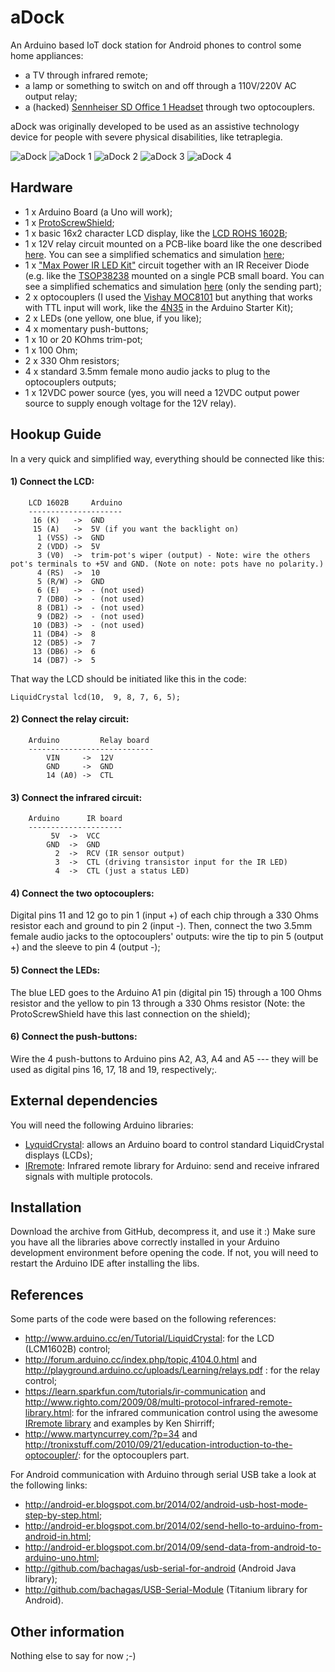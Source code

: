 aDock
=====

An Arduino based IoT dock station for Android phones to control some home appliances:
   - a TV through infrared remote;
   - a lamp or something to switch on and off through a 110V/220V AC output relay;
   - a (hacked) [Sennheiser SD Office 1 Headset](http://en-us.sennheiser.com/wireless-phone-headset-single-sided-dect-sd-office) through two optocouplers.

aDock was originally developed to be used as an assistive technology device for people with severe physical disabilities, like tetraplegia.

![aDock](https://lh6.googleusercontent.com/-ZKWjFbm4LK8/VEEmTJqalMI/AAAAAAAADxw/OPLhkcUFIHE/w1027-h577-no/IMG_20141017_112033474.jpg)
![aDock 1](https://lh5.googleusercontent.com/p1U49aUQxMMKjyUqoll-KXYxJKiNjKQgQXaAHQ1dS5g=w390-h219-p-no)
![aDock 2](https://lh4.googleusercontent.com/Fauxd9TIfo0pjvG5zhMxCcIeeX88-kqLog4BqgA2DdA=w391-h219-p-no)
![aDock 3](https://lh3.googleusercontent.com/W8GNl8H-xUPrIfo8NvUDYPI14jcjQFZYaPtALP3RTHU=w390-h219-p-no)
![aDock 4](https://lh6.googleusercontent.com/fWBDQ83xDXv43E13XOrkDvRGFU-X3mOkLNQPMSFnPgw=w396-h222-p-no)

Hardware
--------

- 1 x Arduino Board (a Uno will work);
- 1 x [ProtoScrewShield](https://www.sparkfun.com/products/9729);
- 1 x basic 16x2 character LCD display, like the [LCD ROHS 1602B](http://multilogica-shop.com/LCD_16x2_preto_sobre_verde);
- 1 x 12V relay circuit mounted on a PCB-like board like the one described [here](http://www.instructables.com/id/Connecting-a-12V-Relay-to-Arduino/?ALLSTEPS). You can see a simplified schematics and simulation [here](http://www.falstad.com/circuit/#%24+1+5.0E-6+11.086722712598126+43+2.0+50%0Aw+336+288+336+336+1%0Aw+336+256+336+208+1%0AL+128+272+80+272+0+0+true+5.0+0.0%0AO+336+256+400+256+1%0A178+336+112+432+112+0+1+0.2+1.0000262328429621E-13+0.05+1000000.0+0.02+233.0%0Ad+336+160+288+160+1+0.805904783%0Aw+288+144+336+144+0%0Aw+288+160+288+144+0%0Ar+288+272+192+272+0+1000.0%0A181+480+96+480+128+0+398.8232284946172+40.0+120.0+0.4+0.4%0Av+336+48+432+48+0+1+60.0+127.0+0.0+0.0+0.5%0Aw+336+48+336+112+0%0Aw+480+48+480+96+0%0Aw+432+48+480+48+0%0Aw+432+128+480+128+0%0At+288+272+336+272+0+1+-11.999999999926683+-0.11562430661010605+100.0%0Ag+128+368+128+400+0%0A162+128+304+128+368+1+2.1024259+0.0+1.0+0.0%0Ar+128+272+128+304+0+220.0%0Ag+592+320+592+352+0%0Aw+128+272+192+272+0%0A162+528+320+592+320+1+2.1024259+1.0+0.0+0.0%0At+400+336+448+336+0+1+-10.101880446495288+0.11562430665900605+100.0%0AR+288+144+288+96+0+0+40.0+12.0+0.0+0.0+0.5%0Ag+448+352+448+384+0%0AO+448+320+480+288+1%0Ar+448+224+448+272+0+100.0%0Aw+448+272+448+320+0%0Ar+448+320+528+320+0+470.0%0Aw+336+160+336+208+0%0AR+448+224+448+176+0+0+40.0+12.0+0.0+0.0+0.5%0Ar+336+336+400+336+0+22.0%0Ax+548+294+575+300+0+24+off%0Ax+153+342+180+348+0+24+on%0Ax+64+248+89+254+0+24+ctl%0Ao+2+64+0+35+7.62939453125E-5+9.765625E-5+0+-1%0Ao+3+64+0+34+80.0+9.765625E-5+1+-1%0A);
- 1 x ["Max Power IR LED Kit"](https://www.sparkfun.com/products/10732) circuit together with an IR Receiver Diode (e.g. like the [TSOP38238](https://www.sparkfun.com/products/10266) mounted on a single PCB small board. You can see a simplified schematics and simulation [here](http://www.falstad.com/circuit/#%24+1+5.0E-6+10.634267539816555+43+2.0+50%0Aw+400+320+400+368+1%0Aw+400+288+400+240+1%0A172+400+112+400+80+0+6+5.0+5.0+0.0+0.0+0.5+Collector+Voltage%0Ag+400+368+400+384+0%0At+352+304+400+304+0+1+-4.843611783341876+1.649999999978436E-11+100.0%0Aw+288+304+352+304+1%0Ar+400+112+400+176+0+56.0%0AL+192+304+144+304+0+0+true+5.0+0.0%0Ar+288+304+192+304+0+330.0%0A162+400+176+400+240+1+2.1024259+1.0+0.0+0.0%0Ax+92+314+117+320+0+24+ctl%0Ax+423+215+558+221+0+24+infrared+LED%0A) (only the sending part);
- 2 x optocouplers (I used the [Vishay MOC8101](http://www.vishay.com/product?docid=83660) but anything that works with TTL input will work, like the [4N35](http://arduino.cc/documents/datasheets/opto-4n35.pdf) in the Arduino Starter Kit);
- 2 x LEDs (one yellow, one blue, if you like);
- 4 x momentary push-buttons;
- 1 x 10 or 20 KOhms trim-pot;
- 1 x 100 Ohm;
- 2 x 330 Ohm resistors;
- 4 x standard 3.5mm female mono audio jacks to plug to the optocouplers outputs;
- 1 x 12VDC power source (yes, you will need a 12VDC output power source to supply enough voltage for the 12V relay).

Hookup Guide
------------

In a very quick and simplified way, everything should be connected like this:

#### 1) Connect the LCD:
		
		LCD 1602B     Arduino
		---------------------
		 16 (K)   ->  GND
		 15 (A)   ->  5V (if you want the backlight on)
		  1 (VSS) ->  GND
		  2 (VDD) ->  5V
		  3 (V0)  ->  trim-pot's wiper (output) - Note: wire the others pot's terminals to +5V and GND. (Note on note: pots have no polarity.)
		  4 (RS)  ->  10
		  5 (R/W) ->  GND
		  6 (E)   ->  - (not used)
		  7 (DB0) ->  - (not used)
		  8 (DB1) ->  - (not used)
		  9 (DB2) ->  - (not used)
		 10 (DB3) ->  - (not used)
		 11 (DB4) ->  8
		 12 (DB5) ->  7
		 13 (DB6) ->  6
		 14 (DB7) ->  5

That way the LCD should be initiated like this in the code:

	LiquidCrystal lcd(10,  9, 8, 7, 6, 5);

#### 2) Connect the relay circuit:

		Arduino         Relay board
		----------------------------
			VIN     ->  12V
		    GND     ->  GND
		    14 (A0) ->  CTL

#### 3) Connect the infrared circuit:

		Arduino      IR board
		---------------------
			 5V  ->  VCC
		    GND  ->  GND
		      2  ->  RCV (IR sensor output)
			  3  ->  CTL (driving transistor input for the IR LED)
		      4  ->  CTL (just a status LED)

#### 4) Connect the two optocouplers:

Digital pins 11 and 12 go to pin 1 (input +) of each chip through a 330 Ohms resistor each and ground to pin 2 (input -). Then, connect the two 3.5mm female audio jacks to the optocouplers' outputs: wire the tip to pin 5 (output +) and the sleeve to pin 4 (output -);

#### 5) Connect the LEDs:

The blue LED goes to the Arduino A1 pin (digital pin 15) through a 100 Ohms resistor and the yellow to pin 13 through a 330 Ohms resistor (Note: the ProtoScrewShield have this last connection on the shield);

#### 6) Connect the push-buttons:

Wire the 4 push-buttons to Arduino pins A2, A3, A4 and A5 --- they will be used as digital pins 16, 17, 18 and 19, respectively;.
	 
External dependencies
---------------------

You will need the following Arduino libraries:
- [LyquidCrystal](http://arduino.cc/en/Reference/LiquidCrystal): allows an Arduino board to control standard LiquidCrystal displays (LCDs);
- [IRremote](https://github.com/bachagas/Arduino-IRremote): Infrared remote library for Arduino: send and receive infrared signals with multiple protocols.

Installation
------------

Download the archive from GitHub, decompress it, and use it :)
Make sure you have all the libraries above correctly installed in your Arduino development environment before opening the code.
If not, you will need to restart the Arduino IDE after installing the libs.

References
----------

Some parts of the code were based on the following references:
   - http://www.arduino.cc/en/Tutorial/LiquidCrystal: for the LCD (LCM1602B) control;
   - http://forum.arduino.cc/index.php/topic,4104.0.html and http://playground.arduino.cc/uploads/Learning/relays.pdf : for the relay control;
   - https://learn.sparkfun.com/tutorials/ir-communication and http://www.righto.com/2009/08/multi-protocol-infrared-remote-library.html: for the infrared communication control using the awesome [IRremote library](http://github.com/shirriff/Arduino-IRremote) and examples by Ken Shirriff;
   - http://www.martyncurrey.com/?p=34 and http://tronixstuff.com/2010/09/21/education-introduction-to-the-optocoupler/: for the optocouplers part.

For Android communication with Arduino through serial USB take a look at the following links: 
   - http://android-er.blogspot.com.br/2014/02/android-usb-host-mode-step-by-step.html;
   - http://android-er.blogspot.com.br/2014/02/send-hello-to-arduino-from-android-in.html;
   - http://android-er.blogspot.com.br/2014/09/send-data-from-android-to-arduino-uno.html;
   - http://github.com/bachagas/usb-serial-for-android (Android Java library);
   - http://github.com/bachagas/USB-Serial-Module (Titanium library for Android).

Other information
-----------------

Nothing else to say for now ;-)
